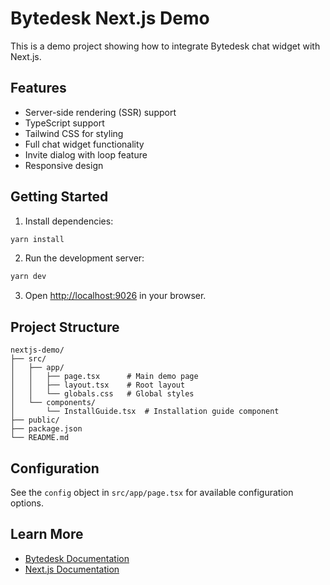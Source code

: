 # Bytedesk Next.js Demo

This is a demo project showing how to integrate Bytedesk chat widget with Next.js.

## Features

- Server-side rendering (SSR) support
- TypeScript support
- Tailwind CSS for styling
- Full chat widget functionality
- Invite dialog with loop feature
- Responsive design

## Getting Started

1. Install dependencies:
```bash
yarn install
```

2. Run the development server:
```bash
yarn dev
```

3. Open [http://localhost:9026](http://localhost:9026) in your browser.

## Project Structure

```
nextjs-demo/
├── src/
│   ├── app/
│   │   ├── page.tsx      # Main demo page
│   │   ├── layout.tsx    # Root layout
│   │   └── globals.css   # Global styles
│   └── components/
│       └── InstallGuide.tsx  # Installation guide component
├── public/
├── package.json
└── README.md
```

## Configuration

See the `config` object in `src/app/page.tsx` for available configuration options.

## Learn More

- [Bytedesk Documentation](https://github.com/bytedesk/bytedesk-web)
- [Next.js Documentation](https://nextjs.org/docs) 